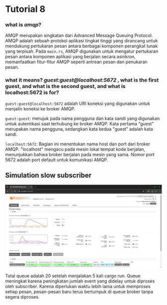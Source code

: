 # Tutorial 8

### what is ***amqp***?

AMQP merupakan singkatan dari Advanced Message Queuing Protocol. AMQP adalah sebuah protokol aplikasi tingkat tinggi yang dirancang untuk mendukung pertukaran pesan antara berbagai komponen perangkat lunak yang terpisah. Pada `main.rs`, AMQP digunakan untuk mengatur pertukaran pesan antara komponen aplikasi yang berjalan secara asinkron, memanfaatkan fitur-fitur AMQP seperti antrean pesan dan penukaran pesan.

### what it means? *guest:guest@localhost:5672* , what is the first guest, and what is the second guest, and what is localhost:5672 is for?

`guest:guest@localhost:5672` adalah URI koneksi yang digunakan untuk menjalin koneksi ke broker AMQP.

`guest:guest`: merujuk pada nama pengguna dan kata sandi yang digunakan untuk autentikasi saat terhubung ke broker AMQP. Kata pertama "guest" merupakan nama pengguna, sedangkan kata kedua "guest" adalah kata sandi.

`localhost:5672`: Bagian ini menentukan nama host dan port dari broker AMQP. "localhost" mengacu pada mesin lokal tempat kode berjalan, menunjukkan bahwa broker berjalan pada mesin yang sama. Nomor port 5672 adalah port default untuk komunikasi AMQP.

## Simulation slow subscriber

![Simulation slow subscriber](images/image4.png)

Total queue adalah 20 setelah menjalakan 5 kali cargo run. Queue meningkat karena peningkatan jumlah event yang didelay untuk diproses oleh subscriber. Karena diperlukan waktu lebih lama untuk memproses setiap pesan, pesan-pesan baru terus bertumpuk di queue broker tanpa segera diproses. 